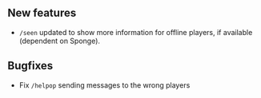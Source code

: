 ## New features

* `/seen` updated to show more information for offline players, if available (dependent on Sponge).

## Bugfixes

* Fix `/helpop` sending messages to the wrong players